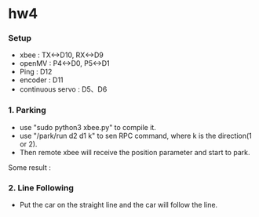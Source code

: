 # hw4

### Setup<br>
- xbee : TX<->D10, RX<->D9<br>
- openMV : P4<->D0, P5<->D1<br>
- Ping : D12<br>
- encoder : D11<br>
- continuous servo : D5、D6<br>

### 1. Parking<br>
- use "sudo python3 xbee.py" to compile it.<br>
- use "/park/run d2 d1 k" to sen RPC command, where k is the direction(1 or 2).<br>
- Then remote xbee will receive the position parameter and start to park.<br>

Some result : <br>

### 2. Line Following<br>
- Put the car on the straight line and the car will follow the line.<br>

